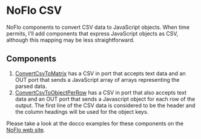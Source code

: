 NoFlo CSV
=========

NoFlo components to convert CSV data to JavaScript objects.  When time permits, I'll add components that
express JavaScript objects as CSV, although this mapping may be less straightforward.

Components
----------

1. [ConvertCsvToMatrix](http://noflojs.org/component/noflo-csv-ConvertCsvToMatrix/) has a CSV in port that accepts text data and an OUT port that sends a JavaScript array of arrays representing the parsed data.
2. [ConvertCsvToObjectPerRow](http://noflojs.org/component/noflo-csv-ConvertCsvToObjectPerRow/) has a CSV in port that also accepts text data and an OUT port that sends a Javascript object for each row of the output.  The first line of the CSV data is considered to be the header and the column headings will be used for the object keys.

Please take a look at the docco examples for these components on the [NoFlo web site](http://noflojs.org).
